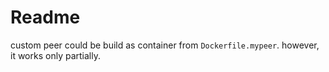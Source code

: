 # Readme

custom peer could be build as container from `Dockerfile.mypeer`. however, it works only partially. 